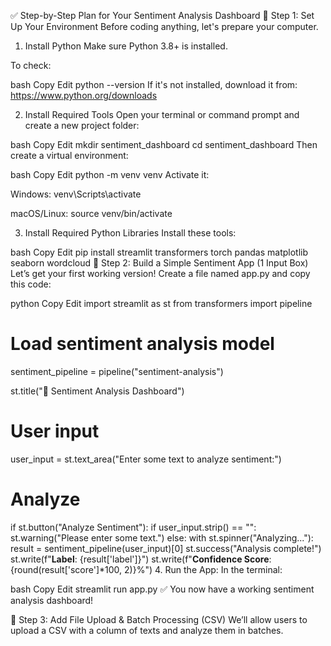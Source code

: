 ✅ Step-by-Step Plan for Your Sentiment Analysis Dashboard
🔹 Step 1: Set Up Your Environment
Before coding anything, let's prepare your computer.

1. Install Python
Make sure Python 3.8+ is installed.

To check:

bash
Copy
Edit
python --version
If it's not installed, download it from: https://www.python.org/downloads

2. Install Required Tools
Open your terminal or command prompt and create a new project folder:

bash
Copy
Edit
mkdir sentiment_dashboard
cd sentiment_dashboard
Then create a virtual environment:

bash
Copy
Edit
python -m venv venv
Activate it:

Windows: venv\Scripts\activate

macOS/Linux: source venv/bin/activate

3. Install Required Python Libraries
Install these tools:

bash
Copy
Edit
pip install streamlit transformers torch pandas matplotlib seaborn wordcloud
🔹 Step 2: Build a Simple Sentiment App (1 Input Box)
Let’s get your first working version! Create a file named app.py and copy this code:

python
Copy
Edit
import streamlit as st
from transformers import pipeline

# Load sentiment analysis model
sentiment_pipeline = pipeline("sentiment-analysis")

st.title("🧠 Sentiment Analysis Dashboard")

# User input
user_input = st.text_area("Enter some text to analyze sentiment:")

# Analyze
if st.button("Analyze Sentiment"):
    if user_input.strip() == "":
        st.warning("Please enter some text.")
    else:
        with st.spinner("Analyzing..."):
            result = sentiment_pipeline(user_input)[0]
            st.success("Analysis complete!")
            st.write(f"**Label**: {result['label']}")
            st.write(f"**Confidence Score**: {round(result['score']*100, 2)}%")
4. Run the App:
In the terminal:

bash
Copy
Edit
streamlit run app.py
✅ You now have a working sentiment analysis dashboard!

🔹 Step 3: Add File Upload & Batch Processing (CSV)
We’ll allow users to upload a CSV with a column of texts and analyze them in batches.
